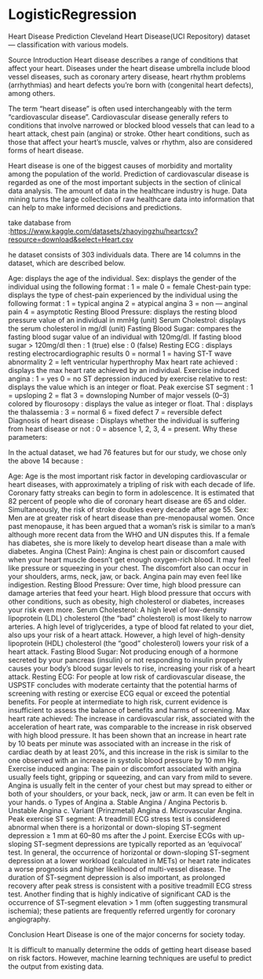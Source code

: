 # LogisticRegression

Heart Disease Prediction
Cleveland Heart Disease(UCI Repository) dataset — classification with various models.

Source
Introduction
Heart disease describes a range of conditions that affect your heart. Diseases under the heart disease umbrella include blood vessel diseases, such as coronary artery disease, heart rhythm problems (arrhythmias) and heart defects you’re born with (congenital heart defects), among others.

The term “heart disease” is often used interchangeably with the term “cardiovascular disease”. Cardiovascular disease generally refers to conditions that involve narrowed or blocked blood vessels that can lead to a heart attack, chest pain (angina) or stroke. Other heart conditions, such as those that affect your heart’s muscle, valves or rhythm, also are considered forms of heart disease.

Heart disease is one of the biggest causes of morbidity and mortality among the population of the world. Prediction of cardiovascular disease is regarded as one of the most important subjects in the section of clinical data analysis. The amount of data in the healthcare industry is huge. Data mining turns the large collection of raw healthcare data into information that can help to make informed decisions and predictions.

take database from :https://www.kaggle.com/datasets/zhaoyingzhu/heartcsv?resource=download&select=Heart.csv

he dataset consists of 303 individuals data. There are 14 columns in the dataset, which are described below.

Age: displays the age of the individual.
Sex: displays the gender of the individual using the following format :
1 = male
0 = female
Chest-pain type: displays the type of chest-pain experienced by the individual using the following format :
1 = typical angina
2 = atypical angina
3 = non — anginal pain
4 = asymptotic
Resting Blood Pressure: displays the resting blood pressure value of an individual in mmHg (unit)
Serum Cholestrol: displays the serum cholesterol in mg/dl (unit)
Fasting Blood Sugar: compares the fasting blood sugar value of an individual with 120mg/dl.
If fasting blood sugar > 120mg/dl then : 1 (true)
else : 0 (false)
Resting ECG : displays resting electrocardiographic results
0 = normal
1 = having ST-T wave abnormality
2 = left ventricular hyperthrophy
Max heart rate achieved : displays the max heart rate achieved by an individual.
Exercise induced angina :
1 = yes
0 = no
ST depression induced by exercise relative to rest: displays the value which is an integer or float.
Peak exercise ST segment :
1 = upsloping
2 = flat
3 = downsloping
Number of major vessels (0–3) colored by flourosopy : displays the value as integer or float.
Thal : displays the thalassemia :
3 = normal
6 = fixed defect
7 = reversible defect
Diagnosis of heart disease : Displays whether the individual is suffering from heart disease or not :
0 = absence
1, 2, 3, 4 = present.
Why these parameters:

In the actual dataset, we had 76 features but for our study, we chose only the above 14 because :

Age: Age is the most important risk factor in developing cardiovascular or heart diseases, with approximately a tripling of risk with each decade of life. Coronary fatty streaks can begin to form in adolescence. It is estimated that 82 percent of people who die of coronary heart disease are 65 and older. Simultaneously, the risk of stroke doubles every decade after age 55.
Sex: Men are at greater risk of heart disease than pre-menopausal women. Once past menopause, it has been argued that a woman’s risk is similar to a man’s although more recent data from the WHO and UN disputes this. If a female has diabetes, she is more likely to develop heart disease than a male with diabetes.
Angina (Chest Pain): Angina is chest pain or discomfort caused when your heart muscle doesn’t get enough oxygen-rich blood. It may feel like pressure or squeezing in your chest. The discomfort also can occur in your shoulders, arms, neck, jaw, or back. Angina pain may even feel like indigestion.
Resting Blood Pressure: Over time, high blood pressure can damage arteries that feed your heart. High blood pressure that occurs with other conditions, such as obesity, high cholesterol or diabetes, increases your risk even more.
Serum Cholesterol: A high level of low-density lipoprotein (LDL) cholesterol (the “bad” cholesterol) is most likely to narrow arteries. A high level of triglycerides, a type of blood fat related to your diet, also ups your risk of a heart attack. However, a high level of high-density lipoprotein (HDL) cholesterol (the “good” cholesterol) lowers your risk of a heart attack.
Fasting Blood Sugar: Not producing enough of a hormone secreted by your pancreas (insulin) or not responding to insulin properly causes your body’s blood sugar levels to rise, increasing your risk of a heart attack.
Resting ECG: For people at low risk of cardiovascular disease, the USPSTF concludes with moderate certainty that the potential harms of screening with resting or exercise ECG equal or exceed the potential benefits. For people at intermediate to high risk, current evidence is insufficient to assess the balance of benefits and harms of screening.
Max heart rate achieved: The increase in cardiovascular risk, associated with the acceleration of heart rate, was comparable to the increase in risk observed with high blood pressure. It has been shown that an increase in heart rate by 10 beats per minute was associated with an increase in the risk of cardiac death by at least 20%, and this increase in the risk is similar to the one observed with an increase in systolic blood pressure by 10 mm Hg.
Exercise induced angina: The pain or discomfort associated with angina usually feels tight, gripping or squeezing, and can vary from mild to severe. Angina is usually felt in the center of your chest but may spread to either or both of your shoulders, or your back, neck, jaw or arm. It can even be felt in your hands. o Types of Angina a. Stable Angina / Angina Pectoris b. Unstable Angina c. Variant (Prinzmetal) Angina d. Microvascular Angina.
Peak exercise ST segment: A treadmill ECG stress test is considered abnormal when there is a horizontal or down-sloping ST-segment depression ≥ 1 mm at 60–80 ms after the J point. Exercise ECGs with up-sloping ST-segment depressions are typically reported as an ‘equivocal’ test. In general, the occurrence of horizontal or down-sloping ST-segment depression at a lower workload (calculated in METs) or heart rate indicates a worse prognosis and higher likelihood of multi-vessel disease. The duration of ST-segment depression is also important, as prolonged recovery after peak stress is consistent with a positive treadmill ECG stress test. Another finding that is highly indicative of significant CAD is the occurrence of ST-segment elevation > 1 mm (often suggesting transmural ischemia); these patients are frequently referred urgently for coronary angiography.


Conclusion
Heart Disease is one of the major concerns for society today.

It is difficult to manually determine the odds of getting heart disease based on risk factors. However, machine learning techniques are useful to predict the output from existing data.
